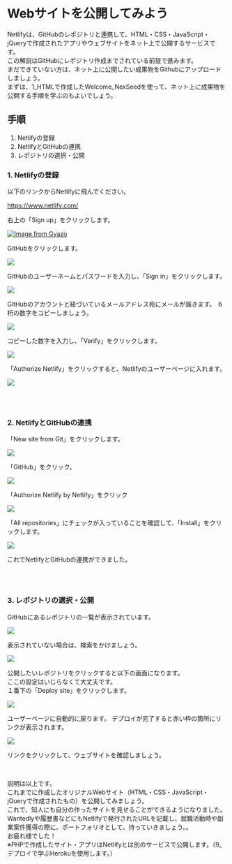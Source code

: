 # Webサイトを公開してみよう

Netlifyは、GitHubのレポジトリと連携して、HTML・CSS・JavaScript・jQueryで作成されたアプリやウェブサイトをネット上で公開するサービスです。<br>
この解説はGitHubにレポジトリ作成までされている前提で進みます。<br>
まだできていない方は、ネット上に公開したい成果物をGithubにアップロードしましょう。<br>
まずは、1_HTMLで作成したWelcome_NexSeedを使って、ネット上に成果物を公開する手順を学ぶのもよいでしょう。

## 手順

1. Netlifyの登録
2. NetlifyとGitHubの連携
3. レポジトリの選択・公開

### 1. Netlifyの登録

以下のリンクからNetlifyに飛んでください。

https://www.netlify.com/

右上の「Sign up」をクリックします。


[![Image from Gyazo](https://i.gyazo.com/81995b3394607427d8138007926bb025.png)](https://gyazo.com/81995b3394607427d8138007926bb025)

GitHubをクリックします。

![](img/netlify_1.png)

GitHubのユーザーネームとパスワードを入力し、「Sign in」をクリックします。

![](img/netlify_2.png)

GitHubのアカウントと紐づいているメールアドレス宛にメールが届きます。
６桁の数字をコピーしましょう。

![](img/netlify_4.png)

コピーした数字を入力し、「Verify」をクリックします。

![](img/netlify_3.png)

「Authorize Netlify」をクリックすると、Netlifyのユーザーページに入れます。

![](img/netlify_5.png)

<br><br>

### 2. NetlifyとGitHubの連携

「New site from Git」をクリックします。

![](img/netlify_6.png)

「GitHub」をクリック。

![](img/netlify_7.png)

「Authorize Netlify by Netlify」をクリック

![](img/netlify_8.png)

「All repositories」にチェックが入っていることを確認して、「Install」をクリックします。

![](img/netlify_9.png)

これでNetlifyとGitHubの連携ができました。

<br><br>

### 3. レポジトリの選択・公開

GitHubにあるレポジトリの一覧が表示されています。

![](img/netlify_10.png)

表示されていない場合は、検索をかけましょう。

![](img/netlify_11.png)

公開したいレポジトリをクリックすると以下の画面になります。<br>
ここの設定はいじらなくて大丈夫です。<br>
１番下の「Deploy site」をクリックします。

![](img/netlify_12.png)

ユーザーページに自動的に戻ります。
デプロイが完了すると赤い枠の箇所にリンクが表示されます。

![](img/netlify_13.png)

リンクをクリックして、ウェブサイトを確認しましょう。

<br>

説明は以上です。<br>
これまでに作成したオリジナルWebサイト（HTML・CSS・JavaScript・jQueryで作成されたもの）を公開してみましょう。<br>
これで、知人にも自分の作ったサイトを見せることができるようになりました。<br>
Wantedlyや履歴書などにもNetlifyで発行されたURLを記載し、就職活動時や副業案件獲得の際に、ポートフォリオとして、持っていきましょう。。<br>
お疲れ様でした！<br>
※PHPで作成したサイト・アプリはNetlifyとは別のサービスで公開します。（9_デプロイで学ぶHerokuを使用します。）<br>
